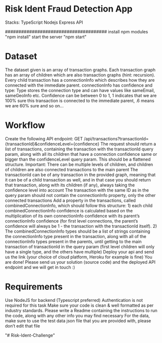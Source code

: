 # Risk Ident Fraud Detection App

Stacks: 
TypeScript
Nodejs
Express
API

######################################
install npm modules  "npm install" 
start the server "npm start"


# Dataset
The dataset given is an array of transaction graphs.
Each transaction graph has an array of children which are also transaction graphs (hint: recursion).
Every child transaction has a connectionInfo which describes how they are connected with the immediate parent.
connectionInfo has confidence and type:
Type stores the connection type and can have values like sameEmail, sameGeoInfo etc.
Confidence can be between 0 to 1, 1 indicates that we are 100% sure this transaction is connected to the immediate parent, .6 means we are 60% sure and so on...

# Workflow
Create the following API endpoint:
GET /api/transactions?transactionId={transactionId}&confidenceLevel={confidence}
The request should return a list of transactions, containing the transaction with the transactionId query param, along with all its children that have a connection confidence same or bigger than the confidenceLevel query param. This should be a flattened structure.
Important:
There can be multiple levels of children, and children of children are also connected transactions to the main parent
The transactionId can be of any transaction in the provided graph, meaning that it can be of a child transaction as well, and in that case you should return that transaction, along with its children (if any), always taking the confidence level into account
The transaction with the same ID as in the query param should not contain the connectionInfo property, only the other connected transactions
Add a property in the transactions, called combinedConnectionInfo, which should follow this structure: 1) each child combinedConnectionInfo confidence is calculated based on the multiplication of its own connectionInfo confidence with its parent’s connectionInfo confidence (for first level connections, the parent’s confidence will always be 1 - the transaction with the transactionId itself). 2) The combinedConnectionInfo types should be a list of strings containing the connectionInfo type present in the transaction, along with all of the connectionInfo types present in the parents, until getting to the main transaction of transactionId in the query param (first level children will only have a single type, and the others have multiple) 
Deploy your api and send us the link (your choice of cloud platform, Heroku for example is fine)
You are done! Please send us your solution (source code) and the deployed API endpoint and we will get in touch :)

# Requirements
Use NodeJS for backend (Typescript preferred)
Authentication is not required for this task
Make sure your code is clean & well formatted as per industry standards.
Please write a Readme containing the instructions to run the code, along with any other info you may find necessary
For the data, make sure to use the test data json file that you are provided with, please don’t edit that file


"# Risk-Ident-Challenge" 
